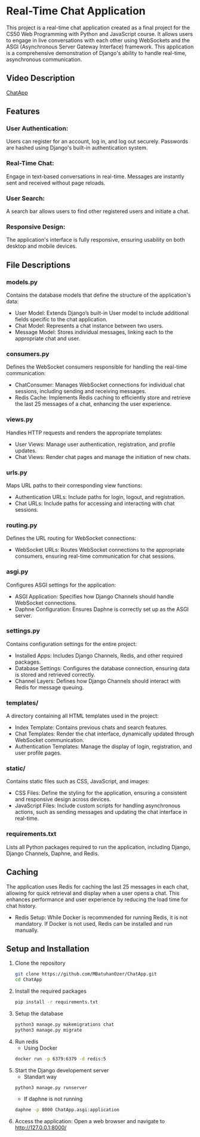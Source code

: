 # Real-Time Chat Application
This project is a real-time chat application created as a final project for the CS50 Web Programming with Python and JavaScript course. It allows users to engage in live conversations with each other using WebSockets and the ASGI (Asynchronous Server Gateway Interface) framework. This application is a comprehensive demonstration of Django's ability to handle real-time, asynchronous communication.

## Video Description
[ChatApp](https://youtu.be/bkoMdtYegas)

## Features
### User Authentication:

Users can register for an account, log in, and log out securely.
Passwords are hashed using Django's built-in authentication system.
### Real-Time Chat:

Engage in text-based conversations in real-time.
Messages are instantly sent and received without page reloads.
### User Search:

A search bar allows users to find other registered users and initiate a chat.
### Responsive Design:

The application's interface is fully responsive, ensuring usability on both desktop and mobile devices.
## File Descriptions
### models.py
Contains the database models that define the structure of the application's data:

- User Model: Extends Django’s built-in User model to include additional fields specific to the chat application.
- Chat Model: Represents a chat instance between two users.
- Message Model: Stores individual messages, linking each to the appropriate chat and user.
### consumers.py
Defines the WebSocket consumers responsible for handling the real-time communication:

- ChatConsumer: Manages WebSocket connections for individual chat sessions, including sending and receiving messages.
- Redis Cache: Implements Redis caching to efficiently store and retrieve the last 25 messages of a chat, enhancing the user experience.
### views.py
Handles HTTP requests and renders the appropriate templates:

- User Views: Manage user authentication, registration, and profile updates.
- Chat Views: Render chat pages and manage the initiation of new chats.
### urls.py
Maps URL paths to their corresponding view functions:

- Authentication URLs: Include paths for login, logout, and registration.
- Chat URLs: Include paths for accessing and interacting with chat sessions.
### routing.py
Defines the URL routing for WebSocket connections:

- WebSocket URLs: Routes WebSocket connections to the appropriate consumers, ensuring real-time communication for chat sessions.
### asgi.py
Configures ASGI settings for the application:

- ASGI Application: Specifies how Django Channels should handle WebSocket connections.
- Daphne Configuration: Ensures Daphne is correctly set up as the ASGI server.
### settings.py
Contains configuration settings for the entire project:

- Installed Apps: Includes Django Channels, Redis, and other required packages.
- Database Settings: Configures the database connection, ensuring data is stored and retrieved correctly.
- Channel Layers: Defines how Django Channels should interact with Redis for message queuing.
### templates/
A directory containing all HTML templates used in the project:

- Index Template: Contains previous chats and search features.
- Chat Templates: Render the chat interface, dynamically updated through WebSocket communication.
- Authentication Templates: Manage the display of login, registration, and user profile pages.
### static/
Contains static files such as CSS, JavaScript, and images:

- CSS Files: Define the styling for the application, ensuring a consistent and responsive design across devices.
- JavaScript Files: Include custom scripts for handling asynchronous actions, such as sending messages and updating the chat interface in real-time.

### requirements.txt
Lists all Python packages required to run the application, including Django, Django Channels, Daphne, and Redis.

## Caching
The application uses Redis for caching the last 25 messages in each chat, allowing for quick retrieval and display when a user opens a chat. This enhances performance and user experience by reducing the load time for chat history.

- Redis Setup: While Docker is recommended for running Redis, it is not mandatory. If Docker is not used, Redis can be installed and run manually.
## Setup and Installation
1. Clone the repository
   ```bash
   git clone https://github.com/MBatuhanOzer/ChatApp.git
   cd ChatApp
2. Install the required packages
   ```bash
   pip install -r requirements.txt
3. Setup the database
   ```bash
   python3 manage.py makemigrations chat
   python3 manage.py migrate
4. Run redis
   - Using Docker
   ```bash
   docker run -p 6379:6379 -d redis:5
5. Start the Django developement server
   - Standart way
   ```bash
   python3 manage.py runserver
   ```
   - If daphne is not running
   ```bash
   daphne -p 8000 ChatApp.asgi:application
6. Access the application:
   Open a web browser and navigate to http://127.0.0.1:8000/
